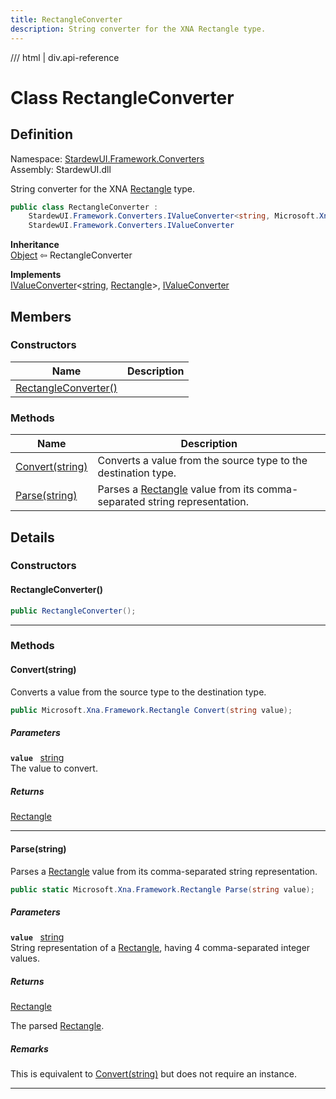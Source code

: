 ```yaml
---
title: RectangleConverter
description: String converter for the XNA Rectangle type.
---
```


<link rel="stylesheet" href="/StardewUI/stylesheets/reference.css" />

/// html | div.api-reference

# Class RectangleConverter

## Definition

<div class="api-definition" markdown>

Namespace: [StardewUI.Framework.Converters](index.md)  
Assembly: StardewUI.dll  

</div>

String converter for the XNA [Rectangle](https://docs.monogame.net/api/Microsoft.Xna.Framework.Rectangle.html) type.

```cs
public class RectangleConverter : 
    StardewUI.Framework.Converters.IValueConverter<string, Microsoft.Xna.Framework.Rectangle>, 
    StardewUI.Framework.Converters.IValueConverter
```

**Inheritance**  
[Object](https://learn.microsoft.com/en-us/dotnet/api/system.object) ⇦ RectangleConverter

**Implements**  
[IValueConverter](ivalueconverter-2.md)<[string](https://learn.microsoft.com/en-us/dotnet/api/system.string), [Rectangle](https://docs.monogame.net/api/Microsoft.Xna.Framework.Rectangle.html)>, [IValueConverter](ivalueconverter.md)

## Members

### Constructors

 | Name | Description |
| --- | --- |
| [RectangleConverter()](#rectangleconverter) |  | 

### Methods

 | Name | Description |
| --- | --- |
| [Convert(string)](#convertstring) | Converts a value from the source type to the destination type. | 
| [Parse(string)](#parsestring) | Parses a [Rectangle](https://docs.monogame.net/api/Microsoft.Xna.Framework.Rectangle.html) value from its comma-separated string representation. | 

## Details

### Constructors

#### RectangleConverter()



```cs
public RectangleConverter();
```

-----

### Methods

#### Convert(string)

Converts a value from the source type to the destination type.

```cs
public Microsoft.Xna.Framework.Rectangle Convert(string value);
```

##### Parameters

**`value`** &nbsp; [string](https://learn.microsoft.com/en-us/dotnet/api/system.string)  
The value to convert.

##### Returns

[Rectangle](https://docs.monogame.net/api/Microsoft.Xna.Framework.Rectangle.html)

-----

#### Parse(string)

Parses a [Rectangle](https://docs.monogame.net/api/Microsoft.Xna.Framework.Rectangle.html) value from its comma-separated string representation.

```cs
public static Microsoft.Xna.Framework.Rectangle Parse(string value);
```

##### Parameters

**`value`** &nbsp; [string](https://learn.microsoft.com/en-us/dotnet/api/system.string)  
String representation of a [Rectangle](https://docs.monogame.net/api/Microsoft.Xna.Framework.Rectangle.html), having 4 comma-separated integer values.

##### Returns

[Rectangle](https://docs.monogame.net/api/Microsoft.Xna.Framework.Rectangle.html)

  The parsed [Rectangle](https://docs.monogame.net/api/Microsoft.Xna.Framework.Rectangle.html).

##### Remarks

This is equivalent to [Convert(string)](rectangleconverter.md#convertstring) but does not require an instance.

-----

